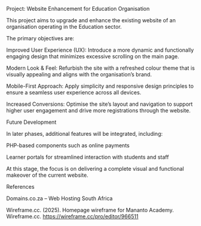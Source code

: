 Project: Website Enhancement for Education Organisation

This project aims to upgrade and enhance the existing website of an organisation operating in the Education sector.

The primary objectives are:

Improved User Experience (UX): Introduce a more dynamic and functionally engaging design that minimizes excessive scrolling on the main page.

Modern Look & Feel: Refurbish the site with a refreshed colour theme that is visually appealing and aligns with the organisation’s brand.

Mobile-First Approach: Apply simplicity and responsive design principles to ensure a seamless user experience across all devices.

Increased Conversions: Optimise the site’s layout and navigation to support higher user engagement and drive more registrations through the website.

Future Development

In later phases, additional features will be integrated, including:

PHP-based components such as online payments

Learner portals for streamlined interaction with students and staff

At this stage, the focus is on delivering a complete visual and functional makeover of the current website.

References

Domains.co.za – Web Hosting South Africa

Wireframe.cc. (2025). Homepage wireframe for Mananto Academy. Wireframe.cc. https://wireframe.cc/pro/editor/966511
